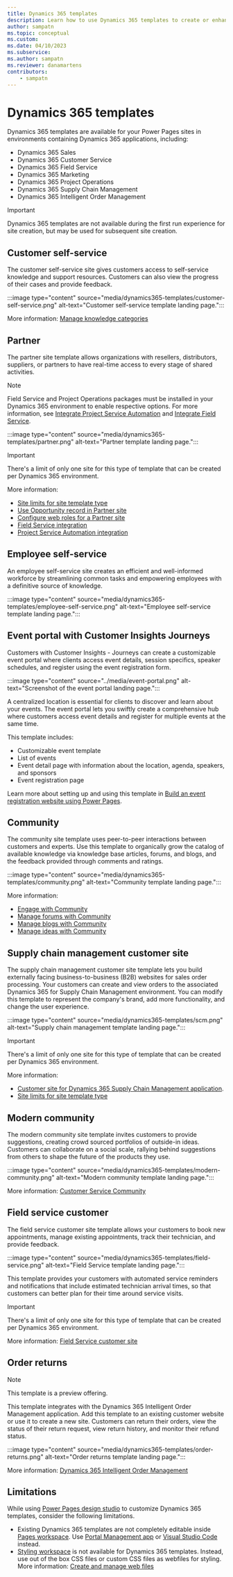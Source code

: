 ```yaml
---
title: Dynamics 365 templates
description: Learn how to use Dynamics 365 templates to create or enhance your Power Pages sites.
author: sampatn
ms.topic: conceptual
ms.custom: 
ms.date: 04/10/2023
ms.subservice:
ms.author: sampatn
ms.reviewer: danamartens
contributors:
    - sampatn
---
```


# Dynamics 365 templates

Dynamics 365 templates are available for your Power Pages sites in environments containing Dynamics 365 applications, including:

- Dynamics 365 Sales
- Dynamics 365 Customer Service
- Dynamics 365 Field Service
- Dynamics 365 Marketing
- Dynamics 365 Project Operations
- Dynamics 365 Supply Chain Management
- Dynamics 365 Intelligent Order Management

>[!IMPORTANT]
> Dynamics 365 templates are not available during the first run experience for site creation, but may be used for subsequent site creation.

## Customer self-service

The customer self-service site gives customers access to self-service knowledge and support resources.  Customers can also view the progress of their cases and provide feedback.

:::image type="content" source="media/dynamics365-templates/customer-self-service.png" alt-text="Customer self-service template landing page.":::

More information: [Manage knowledge categories](configure-knowledge-categories-articles.md)

## Partner

The partner site template allows organizations with resellers, distributors, suppliers, or partners to have real-time access to every stage of shared activities.

>[!NOTE]
>Field Service and Project Operations packages must be installed in your Dynamics 365 environment to enable respective options. For more information, see [Integrate Project Service Automation](integrate-project-service-automation.md) and [Integrate Field Service](integrate-field-service.md).

:::image type="content" source="media/dynamics365-templates/partner.png" alt-text="Partner template landing page.":::

>[!IMPORTANT]
> There's a limit of only one site for this type of template that can be created per Dynamics 365 environment. 

More information:

- [Site limits for site template type](/power-apps/maker/portals/create-additional-portals)
- [Use Opportunity record in Partner site](create-edit-and-distribute-opportunities-in-dynamics-365.md)
- [Configure web roles for a Partner site](configure-web-roles-partner-portal.md)
- [Field Service integration](integrate-field-service.md)
- [Project Service Automation integration](integrate-project-service-automation.md)

## Employee self-service

An employee self-service site creates an efficient and well-informed workforce by streamlining common tasks and empowering employees with a definitive source of knowledge.

:::image type="content" source="media/dynamics365-templates/employee-self-service.png" alt-text="Employee self-service template landing page.":::

## Event portal with Customer Insights Journeys

Customers with Customer Insights - Journeys can create a customizable event portal where clients access event details, session specifics, speaker schedules, and register using the event registration form.

:::image type="content" source="../media/event-portal.png" alt-text="Screenshot of the event portal landing page.":::

A centralized location is essential for clients to discover and learn about your events. The event portal lets you swiftly create a comprehensive hub where customers access event details and register for multiple events at the same time.

This template includes:

- Customizable event template
- List of events
- Event detail page with information about the location, agenda, speakers, and sponsors
- Event registration page

Learn more about setting up and using this template in [Build an event registration website using Power Pages](/dynamics365/customer-insights/journeys/event-portal-template).

## Community

The community site template uses peer-to-peer interactions between customers and experts.  Use this template to organically grow the catalog of available knowledge via knowledge base articles, forums, and blogs, and the feedback provided through comments and ratings.

:::image type="content" source="media/dynamics365-templates/community.png" alt-text="Community template landing page.":::

More information:

- [Engage with Community](engage-with-communities.md)
- [Manage forums with Community](setup-manage-forums.md)
- [Manage blogs with Community](manage-blogs.md)
- [Manage ideas with Community](crowdsource-ideas.md)

## Supply chain management customer site

The supply chain management customer site template lets you build externally facing business-to-business (B2B) websites for sales order processing. Your customers can create and view orders to the associated Dynamics 365 for Supply Chain Management environment. You can modify this template to represent the company's brand, add more functionality, and change the user experience.

:::image type="content" source="media/dynamics365-templates/scm.png" alt-text="Supply chain management template landing page.":::  

>[!IMPORTANT]
> There's a limit of only one site for this type of template that can be created per Dynamics 365 environment. 

More information:

- [Customer site for Dynamics 365 Supply Chain Management application](/dynamics365/supply-chain/sales-marketing/customer-portal-overview).
- [Site limits for site template type](/power-apps/maker/portals/create-additional-portals)

## Modern community

The modern community site template invites customers to provide suggestions, creating crowd sourced portfolios of outside-in ideas. Customers can collaborate on a social scale, rallying behind suggestions from others to shape the future of the products they use.

:::image type="content" source="media/dynamics365-templates/modern-community.png" alt-text="Modern community template landing page.":::

More information: [Customer Service Community](/dynamics365/customer-service/community-get-started)

## Field service customer

The field service customer site template allows your customers to book new appointments, manage existing appointments, track their technician, and provide feedback.

:::image type="content" source="media/dynamics365-templates/field-service.png" alt-text="Field Service template landing page.":::

This template provides your customers with automated service reminders and notifications that include estimated technician arrival times, so that customers can better plan for their time around service visits.  

>[!IMPORTANT]
> There's a limit of only one site for this type of template that can be created per Dynamics 365 environment.

More information: [Field Service customer site](/dynamics365/field-service/field-service-portal-homepage)

## Order returns

> [!NOTE]
> This template is a preview offering.

This template integrates with the Dynamics 365 Intelligent Order Management application. Add this template to an existing customer website or use it to create a new site. Customers can return their orders, view the status of their return request, view return history, and monitor their refund status. 

:::image type="content" source="media/dynamics365-templates/order-returns.png" alt-text="Order returns template landing page.":::

More information: [Dynamics 365 Intelligent Order Management](/dynamics365/intelligent-order-management/overview)

## Limitations

While using [Power Pages design studio](../../configure/design-build-overview.md) to customize Dynamics 365 templates, consider the following limitations.

- Existing Dynamics 365 templates are not completely editable inside [Pages workspace](../../getting-started/first-page.md). Use [Portal Management app](../../configure/portal-management-app.md) or [Visual Studio Code](../../configure/power-platform-cli-tutorial.md) instead.
- [Styling workspace](../../getting-started/style-site.md) is not available for Dynamics 365 templates. Instead, use out of the box CSS files or custom CSS files as webfiles for styling. More information: [Create and manage web files](../../configure/web-files.md)
